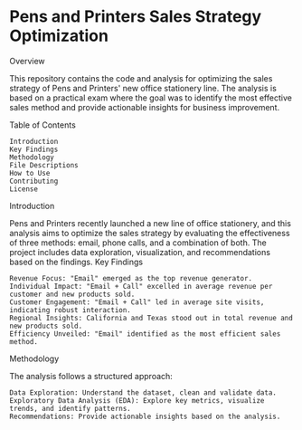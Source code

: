 # Pens and Printers Sales Strategy Optimization
Overview

This repository contains the code and analysis for optimizing the sales strategy of Pens and Printers' new office stationery line. The analysis is based on a practical exam where the goal was to identify the most effective sales method and provide actionable insights for business improvement.

Table of Contents

    Introduction
    Key Findings
    Methodology
    File Descriptions
    How to Use
    Contributing
    License

Introduction

Pens and Printers recently launched a new line of office stationery, and this analysis aims to optimize the sales strategy by evaluating the effectiveness of three methods: email, phone calls, and a combination of both. The project includes data exploration, visualization, and recommendations based on the findings.
Key Findings

    Revenue Focus: "Email" emerged as the top revenue generator.
    Individual Impact: "Email + Call" excelled in average revenue per customer and new products sold.
    Customer Engagement: "Email + Call" led in average site visits, indicating robust interaction.
    Regional Insights: California and Texas stood out in total revenue and new products sold.
    Efficiency Unveiled: "Email" identified as the most efficient sales method.

Methodology

The analysis follows a structured approach:

    Data Exploration: Understand the dataset, clean and validate data.
    Exploratory Data Analysis (EDA): Explore key metrics, visualize trends, and identify patterns.
    Recommendations: Provide actionable insights based on the analysis.


